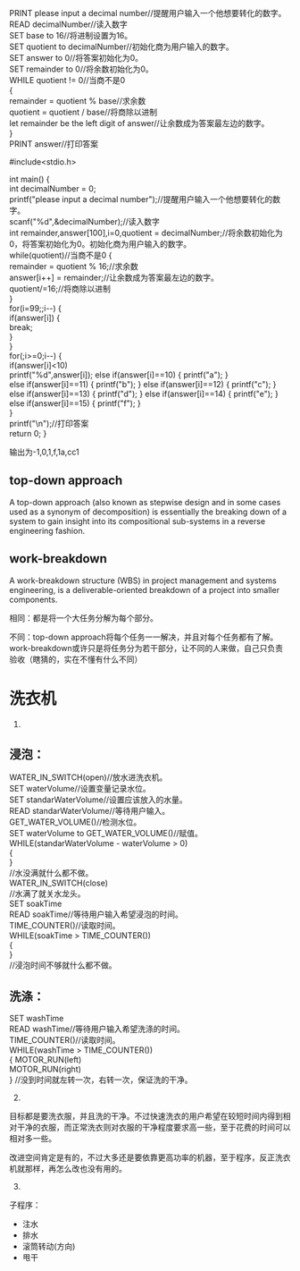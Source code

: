 PRINT please input a decimal number//提醒用户输入一个他想要转化的数字。         
READ decimalNumber//读入数字      
SET base to 16//将进制设置为16。           
SET quotient to decimalNumber//初始化商为用户输入的数字。     
SET answer to 0//将答案初始化为0。     
SET remainder to 0//将余数初始化为0。               
WHILE quotient != 0//当商不是0   
{             
remainder = quotient % base//求余数       
quotient = quotient / base//将商除以进制        
let remainder be the left digit of answer//让余数成为答案最左边的数字。         
}           
PRINT answer//打印答案          

 #include<stdio.h>          

 int main() {           
     int decimalNumber = 0;         
     printf("please input a decimal number");//提醒用户输入一个他想要转化的数字。       
     scanf("%d",&decimalNumber);//读入数字      
     int remainder,answer[100],i=0,quotient = decimalNumber;//将余数初始化为0，将答案初始化为0。初始化商为用户输入的数字。        
     while(quotient)//当商不是0 {           
         remainder = quotient % 16;//求余数             
         answer[i++] = remainder;//让余数成为答案最左边的数字。         
         quotient/=16;//将商除以进制        
     }          
     for(i=99;;i--) {       
     	if(answer[i]) {     
     		break;      
		 }      
	 }      
     for(;i>=0;i--) {       
	 	 if(answer[i]<10)         
        printf("%d",answer[i]);
		 else if(answer[i]==10) {
		 	printf("a");
		 }    
		 else if(answer[i]==11) {
		 	printf("b");
		 }
		 else if(answer[i]==12) {
		 	printf("c");
		 }
		 else if(answer[i]==13) {
		 	printf("d");
		 }
		 else if(answer[i]==14) {
		 	printf("e");
		 }
		 else if(answer[i]==15) {
		 	printf("f");
		 }        
     }      
     printf("\n");//打印答案       
     return 0;
 }

输出为-1,0,1,f,1a,cc1           

## top-down approach
A top-down approach (also known as stepwise design and in some cases used as a synonym of decomposition) is essentially the breaking down of a system to gain insight into its compositional sub-systems in a reverse engineering fashion.              

## work-breakdown
A work-breakdown structure (WBS) in project management and systems engineering, is a deliverable-oriented breakdown of a project into smaller components.               

相同：都是将一个大任务分解为每个部分。      

不同：top-down approach将每个任务一一解决，并且对每个任务都有了解。work-breakdown或许只是将任务分为若干部分，让不同的人来做，自己只负责验收（瞎猜的，实在不懂有什么不同）       

# 洗衣机		

1)

## 浸泡：	

WATER_IN_SWITCH(open)//放水进洗衣机。		
SET waterVolume//设置变量记录水位。			
SET standarWaterVolume//设置应该放入的水量。		
READ standarWaterVolume//等待用户输入。			
GET_WATER_VOLUME()//检测水位。		
SET waterVolume to GET_WATER_VOLUME()//赋值。		
WHILE(standarWaterVolume - waterVolume > 0)			
{			
}		
//水没满就什么都不做。		
WATER_IN_SWITCH(close)			
//水满了就关水龙头。		
SET soakTime				
READ soakTime//等待用户输入希望浸泡的时间。			
TIME_COUNTER()//读取时间。				
WHILE(soakTime > TIME_COUNTER())		
{			
}			
//浸泡时间不够就什么都不做。		

## 洗涤：
SET washTime		
READ washTime//等待用户输入希望洗涤的时间。			
TIME_COUNTER()//读取时间。				
WHILE(washTime > TIME_COUNTER())		
{
	MOTOR_RUN(left)			
	MOTOR_RUN(right)			
}
//没到时间就左转一次，右转一次，保证洗的干净。				

2)
目标都是要洗衣服，并且洗的干净。不过快速洗衣的用户希望在较短时间内得到相对干净的衣服，而正常洗衣则对衣服的干净程度要求高一些，至于花费的时间可以相对多一些。		

改进空间肯定是有的，不过大多还是要依靠更高功率的机器，至于程序，反正洗衣机就那样，再怎么改也没有用的。			

3)
子程序：		

* 注水			
* 排水			
* 滚筒转动(方向)		
* 甩干				
